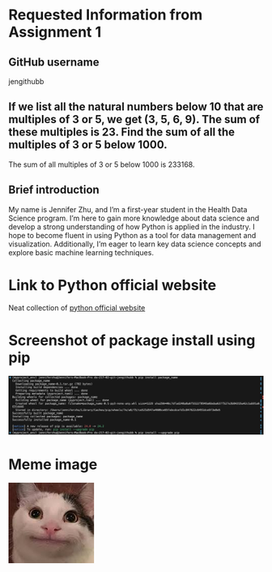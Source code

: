 # Requested Information from Assignment 1
## GitHub username
jengithubb

## If we list all the natural numbers below 10 that are multiples of 3 or 5, we get (3, 5, 6, 9). The sum of these multiples is 23. Find the sum of all the multiples of 3 or 5 below 1000.
The sum of all multiples of 3 or 5 below 1000 is 233168.

## Brief introduction 
My name is Jennifer Zhu, and I’m a first-year student in the Health Data Science program. I’m here to gain more knowledge about data science and develop a strong understanding of how Python is applied in the industry. I hope to become fluent in using Python as a tool for data management and visualization. Additionally, I’m eager to learn key data science concepts and explore basic machine learning techniques.

# Link to Python official website
Neat collection of [python official website](https://www.python.org)

# Screenshot of package install using pip
![alt text](PackageInstallUsingPip.jpg)

# Meme image
![alt text](image.png)
